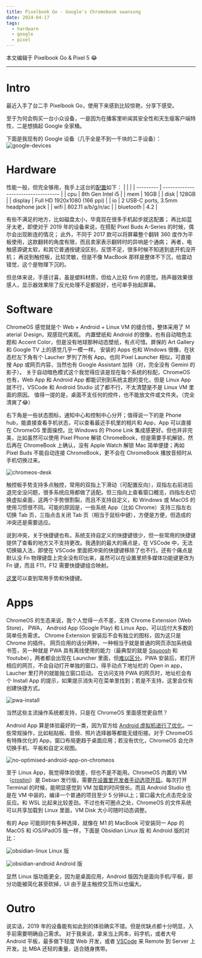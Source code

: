 ```yaml
---
title: Pixelbook Go - Google's Chromebook swansong
date: 2024-04-17
tags:
  - hardware
  - google
  - pixel
---
```


本文编辑于 Pixelbook Go & Pixel 5 😂

---

# Intro
最近入手了台二手 Pixelbook Go，使用下来感到比较惊艳，分享下感受。

至于为何会购买一台小众设备，一是因为在播客里听闻其安全性和天生瘦客户端特性，二是想搞起 Google 全家桶。

下面是我现有的 Google 设备（几乎全是不到一千块的二手设备）：
![google-devices](/public/image/google-devices.webp)

# Hardware
性能一般，但完全够用，我手上这台的[配置](https://support.google.com/pixelbook/answer/9481398?hl=en)如下：
|           |                                     |
| --------- | ----------------------------------- |
| cpu       | 8th Gen Intel i5                    |
| mem       | 16GB                                |
| disk      | 128GB                               |
| display   | Full HD 1920x1080 (166 ppi)         |
| io        | 2 USB-C ports, 3.5mm headphone jack |
| wifi      | 802.11 a/b/g/n/ac                   |
| bluetooth | 4.2                                 |

有些不满足的地方，比如磁盘太小，毕竟现在很多手机起步就这配置；
再比如蓝牙太老，即使对于 2019 年的设备来说，在搭配 Pixel Buds A-Series 的时候，偶尔会出现断连的情况；
此外，不同于 2017 款可以将屏幕整个翻转 360 度作为平板使用，这款翻转的角度有限，而且卖家表示翻转时的异响是个通病；
再者，电触感源键太软，和其它普通按键没区别，反馈不足，很多时候不知道到底开机没开机；
再说到触控板，比较灵敏，但是不像 MacBook 那样是整体不下沉，给震动错觉，这个是物理下沉的。

但总体来说，手感讨喜，虽是塑料材质，但给人比较 firm 的感觉。扬声器效果很感人，显示器效果除了反光处理不足都挺好，也可单手抬起屏幕。

# Software
ChromeOS 感觉就是个 Web + Android + Linux VM 的缝合怪，整体采用了 Ｍaterial Ｄesign，观感现代美观。
内置壁纸和 Android 的很像，也有自动暗色主题和 Accent Color，但是没有地球那种动态壁纸，有点可惜。屏保的 Art Gallery 和 Google TV 上的感觉几乎一模一样。
安装的 Apps 也和 Windows 很像，在状态栏左下角有个 Laucher 罗列了所有 App。也同 Pixel Launcher 相似，可直接搜 App 或网页内容，当然也有 Google Assistant 加持（对，完全没有 Gemini 的影子）。
关于自动暗色模式这个我觉得应该是现在每个系统的标配，ChromeOS 也有，Web App 和 Android App 都能识别到系统主题的变化，但是 Linux App 就不行，VSCode 和 Android Studio 试了都不行，不太清楚是不是 Linux VM 里面的原因。
值得一提的是，桌面不支任何的控件，也不能放文件或文件夹。（完全清爽了😂）

右下角是一些状态图标，通知中心和控制中心分开；值得说一下的是 Phone hub，能直接查看手机状态，可以查看最近手机里的相片和 App，App 可以直接在 ChromeOS 里面操控。比 Windows 的 Phone Link 集成感更好。但也并非完美，比如虽然可以使用 Pixel Phone 解锁 ChromeBook，但是需要手机解锁，然后再在 ChromeBook 上确认，没有 Apple Watch 解锁 Mac 简单便捷；再如 Pixel Buds 不能自动连接 ChromeBook，更不会在 ChromeBook 播放音频时从手机切换过来。

![chromeos-desk](/public/image/chromeos-desk.webp)

触控板手势支持多点触控，常用的双指上下滑动（可配置反向），双指左右前进后退完全没问题，很多系统应用都做了适配。但三指向上查看窗口概览，四指左右切换虚拟桌面，这两个手势很割裂，而且不支持自定义，和 Windows 或 MacOS 的使用习惯很不同。可能的原因是，一些系统 App（比如 Chrome）支持三指左右切换 Tab 页，三指点击关闭 Tab 页（相当于鼠标中键），方便是方便，但造成的冲突还是需要适应。

说到冲突，关于快捷键也有。系统支持自定义的快捷键很少，但一些常用的快捷键提供了查看的地方又不支持更改。我遇到的最大的痛点是，在 VSCode 中，无法切换输入法，即使在 VSCode 里面把冲突的快捷键移除了也不行。还有个痛点是默认没 Fn 物理键盘上完全没有印出来，虽然可以在设置里把多媒体功能键更改为 Fn 键，而且 F11，F12 需要快捷键组合映射。

[这里](https://chromeos.dev/en/productivity/keyboard-trackpad)可以查到常用手势和快捷键。

# Apps
ChromeOS 的生态来说，我个人觉得一点不差，支持 Chrome Extension (Web Store)， PWA， Android App (Google Play) 和 Linux App，可以应付大多数的简单任务需求。
Chrome Extension 安装后不会有独立的图标，因为这只是 Chrome 的插件。
网页应用的话分两种，一种相当于就是普通的网页添加系统级书签，另一种就是 PWA 具有离线使用的能力（最典型的就是 [Squoosh](https://squoosh.app) 和 Youtube），两者都会出现在 Launcher 里面，但[难以区分](https://www.reddit.com/r/chromeos/comments/kl2e93/difference_between_pwa_and_create_shortcut/?onetap_auto=true&one_tap=true)。PWA 安装后，若打开相应的网页，不会自动打开单独的窗口，得手动点下地址栏的 Open in app，Laucher 里打开的就能独立窗口启动。
在访问支持 PWA 的网页时，地址栏会有个 Install App 的提示，如果提示消失可在菜单里找到；若是不支持，这里会仅有创建快捷方式。

![pwa-install](/public/image/pwa-install.webp)

当然这些主流操作系统都支持，只是在 ChromeOS 里面感觉更自然？

Android App 算是体验最好的一类，因为官方给 [Android 虚拟机进行了优化](https://chromeos.dev/en/posts/making-android-more-secure-with-arcvm)。一些常规操作，比如粘贴板、音频、照片选择器等都能无缝衔接。对于 ChromeOS 有特殊优化的 App，窗口布局更趋于桌面应用；若没有优化，ChromeOS 会允许切换手机、平板和自定义视图。

![no-optimised-android-app-on-chromeos](/public/image/no-optimised-android-app-on-chromeos.webp)

至于 Linux App，我觉得体验很差，但也不是不能用。ChromeOS 内置的 VM（[crostini](https://chromeos.dev/en/linux/linux-on-chromeos-faq#why-the-name-crostini)）是 Debian 发行版，需要[在设置里开发者手动选项开启](https://chromeos.dev/en/linux/setup)。每次打开 Terminal 的时候，能明显感觉到 VM 加载的时间很长。而且 Android Studio 也是在 VM 中装的，编译一个普通的项目至少 5 分钟以上；窗口最大化点击完全没反应。和 WSL 比起来比较差劲。不过也有可圈点之处，ChromeOS 的文件系统可以共享加载到 Linux 里面，VM Disk 大小可随时动态调整。

有的 App 可能同时有多种选择，就像在 M1 的 MacBook 可安装同一 App 的 MacOS  和 iOS/iPadOS 版一样，下面是 Obsidian Linux 版 和 Android 版的对比：

![obsidian-linux](/public/image/obsidian-linux.webp)
Linux 版

![obsidian-android](/public/image/obsidian-android.webp)
Android 版

显然 Linux 版功能更全，因为是桌面应用，Android 版因为是面向手机/平板，部分功能被简化甚至砍掉，UI 由于是主触控交互所以也偏大。

# Outro
说实话，2019 年的设备能有如此到的体验确实不错。但是优缺点都十分明显，入手前需要明确自己需求。
对于我来说，拿来当上网本，码字机，或者大号 Android 平板，最多做下轻度 Web 开发，或者 [VSCode](https://code.visualstudio.com/blogs/2020/12/03/chromebook-get-started) 来 Remote 到 Server 上开发。比 MBA 还轻的重量，适合随身携带。